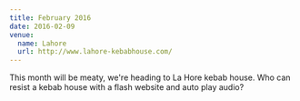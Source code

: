 ```yaml
---
title: February 2016
date: 2016-02-09
venue:
  name: Lahore
  url: http://www.lahore-kebabhouse.com/
---
```


This month will be meaty, we're heading to La Hore kebab house. Who can resist a kebab house with a flash website and auto play audio?
